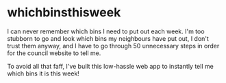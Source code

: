 # whichbinsthisweek

I can never remember which bins I need to put out each week.  I'm too stubborn to go and look which bins my neighbours have put out, I don't trust them anyway, and I have to go through 50 unnecessary steps in order for the council website to tell me.

To avoid all that faff, I've built this low-hassle web app to instantly tell me which bins it is this week!


